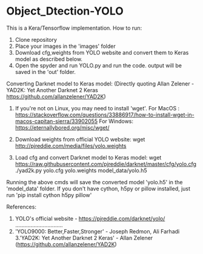 # Object_Dtection-YOLO
This is a Kera/Tensorflow implementation.
How to run:

   1. Clone repository
   2. Place your images in the 'images' folder
   3. Download cfg,weights from YOLO website and convert them to Keras model as described below.
   4. Open the spyder and run YOLO.py and run the code.
    output will be saved in the 'out' folder.

Converting Darknet model to Keras model: (Directly quoting Allan Zelener - YAD2K: Yet Another Darknet 2 Keras https://github.com/allanzelener/YAD2K)

   1. If you're not on Linux, you may need to install 'wget'. For MacOS : https://stackoverflow.com/questions/33886917/how-to-install-wget-in-macos-capitan-sierra/33902055 For Windows: https://eternallybored.org/misc/wget/

   2. Download weights from official YOLO website: wget http://pjreddie.com/media/files/yolo.weights

   3. Load cfg and convert Darknet model to Keras model: wget https://raw.githubusercontent.com/pjreddie/darknet/master/cfg/yolo.cfg ./yad2k.py yolo.cfg yolo.weights model_data/yolo.h5

Running the above cmds will save the converted model 'yolo.h5' in the 'model_data' folder. If you don't have cython, h5py or pillow installed, just run 'pip install cython h5py pillow'

References:

   1. YOLO's official website - https://pjreddie.com/darknet/yolo/   ...............................
   2. 'YOLO9000: Better,Faster,Stronger' - Joseph Redmon, Ali Farhadi
   3.'YAD2K: Yet Another Darknet 2 Keras' - Allan Zelener (https://github.com/allanzelener/YAD2K)
